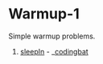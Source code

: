 # Warmup-1

Simple warmup problems.

1. [sleepIn](https://github.com/liampuk/code-practice/codingbat/warmup-1/sleepIn.md) - _[codingbat](http://codingbat.com/prob/p187868)
